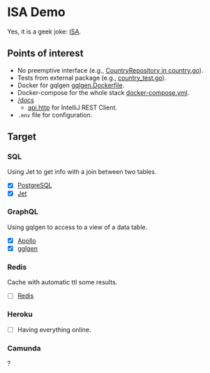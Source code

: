 # ISA Demo

Yes, it is a geek joke: [ISA](https://en.wikipedia.org/wiki/Industry_Standard_Architecture).

## Points of interest

* No preemptive interface (e.g., [CountryRepository in country.go](pkg/handler/country.go)).
* Tests from external package (e.g., [country_test.go](pkg/handler/country_test.go)).
* Docker for gqlgen [gqlgen.Dockerfile](gqlgen.Dockerfile).
* Docker-compose for the whole stack [docker-compose.yml](docker-compose.yml).
* [/docs](docs)
  * [api.http](docs/api.http) for IntelliJ REST Client.
* `.env` file for configuration.

## Target

### SQL

Using Jet to get info with a join between two tables.

* [x] [PostgreSQL](https://www.postgresql.org/)
* [x] [Jet](https://github.com/go-jet/jet)

### GraphQL

Using gqlgen to access to a view of a data table.

* [x] [Apollo](https://www.apollographql.com/)
* [x] [gglgen](https://gqlgen.com/)

### Redis

Cache with automatic ttl some results.

* [ ] [Redis](https://redis.io/)

### Heroku

* [ ] Having everything online.

### Camunda

?
